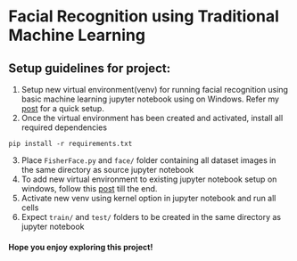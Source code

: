 # Facial Recognition using Traditional Machine Learning

## Setup guidelines for project:

1. Setup new virtual environment(venv) for running facial recognition using basic machine learning jupyter notebook using on Windows. Refer my [post](https://contactmansi.github.io/workoutdata/markdown/2022/01/29/Virtual-Environment-Jupyter-Notebook.html) for a quick setup.
2. Once the virtual environment has been created and activated, install all required dependencies
```
pip install -r requirements.txt
```
3. Place `FisherFace.py` and `face/` folder containing all dataset images in the same directory as source jupyter notebook
4. To add new virtual environment to existing jupyter notebook setup on windows, follow this [post](https://contactmansi.github.io/workoutdata/markdown/2022/01/29/Virtual-Environment-Jupyter-Notebook.html) till the end.
5. Activate new venv using kernel option in jupyter notebook and run all cells
6. Expect `train/` and `test/` folders to be created in the same directory as jupyter notebook

#### Hope you enjoy exploring this project!